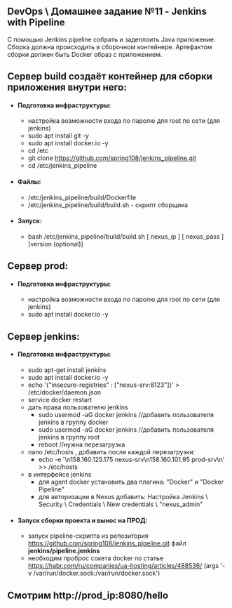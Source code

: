 ## DevOps \ Домашнее задание №11 - Jenkins with Pipeline

С помощью Jenkins pipeline собрать и задеплоить Java приложение. 
Сборка должна происходить в сборочном контейнере. 
Артефактом сборки должен быть Docker образ с приложением.



## Сервер build создаёт контейнер для сборки приложения внутри него:
  - #### Подготовка инфраструктуры:
    - настройка возможности входа по паролю для root по сети (для jenkins)
    - sudo apt install git -y
    - sudo apt install docker.io -y
    - cd /etc
    - git clone https://github.com/spring108/jenkins_pipeline.git
    - cd /etc/jenkins_pipeline
  - #### Файлы:
    - /etc/jenkins_pipeline/build/Dockerfile
    - /etc/jenkins_pipeline/build/build.sh - скрипт сборщика
  - #### Запуск:
    - bash /etc/jenkins_pipeline/build/build.sh [ nexus_ip ] [ nexus_pass ] [version (optional)]



## Сервер prod:
  - #### Подготовка инфраструктуры:
    - настройка возможности входа по паролю для root по сети (для jenkins)
    - sudo apt install docker.io -y



## Сервер jenkins:
  - #### Подготовка инфраструктуры:
    - sudo apt-get install jenkins
    - sudo apt install docker.io -y
    - echo '{"insecure-registries" : ["nexus-srv:8123"]}' > /etc/docker/daemon.json
    - service docker restart
    - дать права пользователю jenkins
      - sudo usermod -aG docker jenkins //добавить пользователя jenkins в группу docker
      - sudo usermod -aG docker jenkins //добавить пользователя jenkins в группу root
      - reboot //нужна перезагрузка
    - nano /etc/hosts , добавить после каждой перезагрузки:
      - echo -e '\n158.160.125.175 nexus-srv\n158.160.101.95 prod-srv\n' >> /etc/hosts
    - в интерфейсе jenkins
      - для agent docker установить два плагина: "Docker" и "Docker Pipeline"
      - для авторизации в Nexus добавить: Настройка Jenkins \ Security \ Credentials \ New credentials \ "nexus_admin"
  - #### Запуск сборки проекта и вынос на ПРОД:
    - запуск pipeline-скрипта из репозитория https://github.com/spring108/jenkins_pipeline.git файл <b>jenkins/pipeline.jenkins</b>
    - необходим проброс сокета docker по статье https://habr.com/ru/companies/ua-hosting/articles/488536/ (args '-v /var/run/docker.sock:/var/run/docker.sock')



## Смотрим http://prod_ip:8080/hello